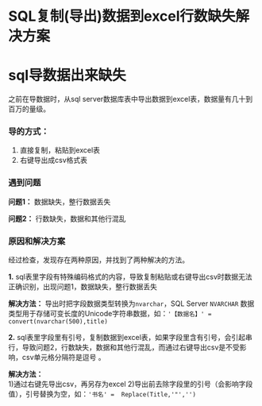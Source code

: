 # SQL复制(导出)数据到excel行数缺失解决方案


<!--more-->
# sql导数据出来缺失

之前在导数据时，从sql server数据库表中导出数据到excel表，数据量有几十到百万的量级。

### 导的方式：
1. 直接复制，粘贴到excel表
2. 右键导出成csv格式表

### 遇到问题

**问题1：** 数据缺失，整行数据丢失

**问题2：** 行数缺失，数据和其他行混乱

### 原因和解决方案
经过检查，发现存在两种原因，并找到了两种解决的方法。

**1.** sql表里字段有特殊编码格式的内容，导致复制粘贴或右键导出csv时数据无法正确识别，出现问题1，数据缺失，整行数据丢失

**解决方法：** 导出时把字段数据类型转换为`nvarchar`，SQL Server `NVARCHAR` 数据类型用于存储可变长度的Unicode字符串数据，如：`'【数据名】' = convert(nvarchar(500),title)`

**2.** sql表里字段里有引号，复制数据到excel表，如果字段里含有引号，会引起串行，导致问题2，行数缺失，数据和其他行混乱，而通过右键导出csv是不受影响，csv单元格分隔符是逗号 。

**解决方法：**  
1)通过右键先导出csv，再另存为excel
2)导出前去除字段里的引号（会影响字段值），引号替换为空，如：`'书名' =  Replace(Title,'"','')`
